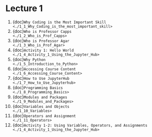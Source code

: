 # Lecture 1

1. {doc}`Why Coding is the Most Important Skill             <./1_1_Why_Coding_is_the_most_important_skill>`
2. {doc}`Who is Professor Capps                             <./1_2_Who_is_Prof_Capps>`
3. {doc}`Who is Professor Agar                              <./1_3_Who_is_Prof_Agar>`
4. {doc}`Activity 1: Hello World                            <./1_4_Activity_1_Using_the_Jupyter_Hub>`
5. {doc}`Why Python                                         <./1_5_Introduction_to_Python>`
6. {doc}`Accessing Course Content                           <./1_6_Accessing_Course_Content>`
7. {doc}`How to Use JupyterHub                              <./1_7_How_to_Use_Jupyterhub>`
8. {doc}`Programming Basics                                 <./1_8_Programming_Basics>`
9. {doc}`Modules and Packages                               <./1_9_Modules_and_Packages>`
10. {doc}`Variables and Objects                             <./1_10_Variables>`
11. {doc}`Operators and Assignment                          <./1_11_Operators>`
13. {doc}`Activity 1-2: Using Variables, Operators, and Assignments  <./1_4_Activity_1_Using_the_Jupyter_Hub>`